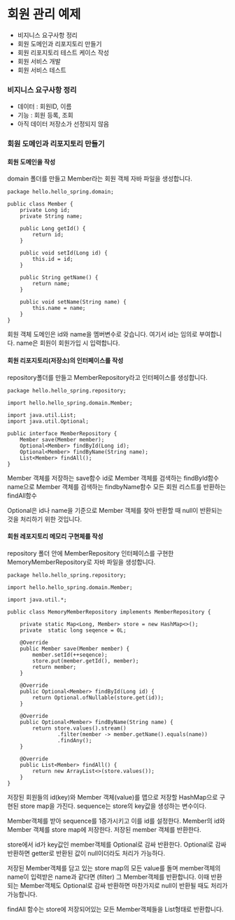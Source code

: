 # 회원 관리 예제

- 비지니스 요구사항 정리
- 회원 도메인과 리포지토리 만들기
- 회원 리포지토리 테스트 케이스 작성
- 회원 서비스 개발
- 회원 서비스 테스트

### 비지니스 요구사항 정리

- 데이터 : 회원ID, 이름
- 기능 : 회원 등록, 조회
- 아직 데이터 저장소가 선정되지 않음

### 회원 도메인과 리포지토리 만들기

#### 회원 도메인을 작성

domain 폴더를 만들고 Member라는 회원 객체 자바 파일을 생성합니다.

```
package hello.hello_spring.domain;

public class Member {
    private Long id;
    private String name;

    public Long getId() {
        return id;
    }

    public void setId(Long id) {
        this.id = id;
    }

    public String getName() {
        return name;
    }

    public void setName(String name) {
        this.name = name;
    }
}
```

회원 객체 도메인은 id와 name을 멤버변수로 갖습니다.
여기서 id는 임의로 부여합니다. name은 회원이 회원가입 시 입력합니다.

#### 회원 리포지토리(저장소)의 인터페이스를 작성

repository폴더를 만들고 MemberRepository라고 인터페이스를 생성합니다.

```
package hello.hello_spring.repository;

import hello.hello_spring.domain.Member;

import java.util.List;
import java.util.Optional;

public interface MemberRepository {
    Member save(Member member);
    Optional<Member> findById(Long id);
    Optional<Member> findByName(String name);
    List<Member> findAll();
}
```

Member 객체를 저장하는 save함수
id로 Member 객체를 검색하는 findById함수
name으로 Member 객체를 검색하는 findbyName함수
모든 회원 리스트를 반환하는 findAll함수

Optional은 id나 name을 기준으로 Member 객체를 찾아 반환할 때 null이 반환되는 것을 처리하기 위한 것입니다.

#### 회원 레포지토리 메모리 구현체를 작성

repository 폴더 안에 MemberRepository 인터페이스를 구현한 MemoryMemberRepository로 자바 파일을 생성합니다.

```
package hello.hello_spring.repository;

import hello.hello_spring.domain.Member;

import java.util.*;

public class MemoryMemberRepository implements MemberRepository {

    private static Map<Long, Member> store = new HashMap<>();
    private  static long seqence = 0L;

    @Override
    public Member save(Member member) {
        member.setId(++seqence);
        store.put(member.getId(), member);
        return member;
    }

    @Override
    public Optional<Member> findById(Long id) {
        return Optional.ofNullable(store.get(id));
    }

    @Override
    public Optional<Member> findByName(String name) {
        return store.values().stream()
                .filter(member -> member.getName().equals(name))
                .findAny();
    }

    @Override
    public List<Member> findAll() {
        return new ArrayList<>(store.values());
    }
}
```

저장된 회원들의 id(key)와 Member 객체(value)를 맵으로 저장할 HashMap으로 구현된 store map을 가진다.
sequence는 store의 key값을 생성하는 변수이다.

Member객체를 받아 sequence를 1증가시키고 이를 id를 설정한다.
Member의 id와 Member 객체를 store map에 저장한다.
저장된 member 객체를 반환한다.

store에서 id가 key값인 member객체를 Optional로 감싸 반환한다.
Optional로 감싸 반환하면 getter로 반환된 값이 null이더라도 처리가 가능하다.

저장된 Member객체를 담고 있는 store map의 모든 value를 돌며 member객체의 name이 입력받은 name과 같다면 (filter) 그 Member객체를 반환합니다. 이때 반환되는 Member객체도 Optional로 감싸 반환하면 마찬가지로 null이 반환될 때도 처리가 가능합니다.

findAll 함수는 store에 저장되어있는 모든 Member객체들을 List형태로 반환합니다.
